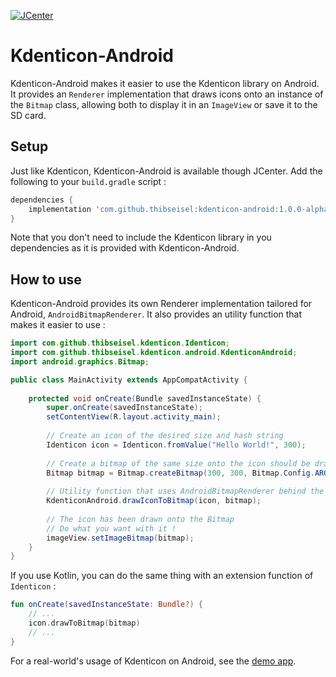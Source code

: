 [ ![JCenter](https://api.bintray.com/packages/nihilus/android/kdenticon-android/images/download.svg) ](https://bintray.com/nihilus/android/kdenticon-android/_latestVersion)

# Kdenticon-Android

Kdenticon-Android makes it easier to use the Kdenticon library on Android.
It provides an `Renderer` implementation that draws icons onto an instance of the `Bitmap` class,
allowing both to display it in an `ImageView` or save it to the SD card.

## Setup

Just like Kdenticon, Kdenticon-Android is available though JCenter.
Add the following to your `build.gradle` script :

```gradle
dependencies {
    implementation 'com.github.thibseisel:kdenticon-android:1.0.0-alpha4'
}
```

Note that you don't need to include the Kdenticon library in you dependencies
as it is provided with Kdenticon-Android.

## How to use

Kdenticon-Android provides its own Renderer implementation tailored for Android, 
`AndroidBitmapRenderer`. It also provides an utility function that makes it easier to use :

```java
import com.github.thibseisel.kdenticon.Identicon;
import com.github.thibseisel.kdenticon.android.KdenticonAndroid;
import android.graphics.Bitmap;

public class MainActivity extends AppCompatActivity {
    
    protected void onCreate(Bundle savedInstanceState) {
        super.onCreate(savedInstanceState);
        setContentView(R.layout.activity_main);
        
        // Create an icon of the desired size and hash string
        Identicon icon = Identicon.fromValue("Hello World!", 300);
        
        // Create a bitmap of the same size onto the icon should be drawn
        Bitmap bitmap = Bitmap.createBitmap(300, 300, Bitmap.Config.ARGB_8888);
        
        // Utility function that uses AndroidBitmapRenderer behind the scene to draw onto bitmap
        KdenticonAndroid.drawIconToBitmap(icon, bitmap);
        
        // The icon has been drawn onto the Bitmap
        // Do what you want with it !
        imageView.setImageBitmap(bitmap);
    }
}
```

If you use Kotlin, you can do the same thing with an extension function of `Identicon` :

```kotlin
fun onCreate(savedInstanceState: Bundle?) {
    // ...
    icon.drawToBitmap(bitmap)
    // ...
}
```

For a real-world's usage of Kdenticon on Android, see the [demo app](../demo).